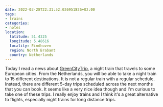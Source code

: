 ```yaml
---
date: 2022-03-28T22:31:52.026951826+02:00
tags:
- trains
categories:
- notes
location:
  latitude: 51.4325
  longitude: 5.48616
  locality: Eindhoven
  region: North Brabant
  country: Netherlands
---
```


Today I read a news about [GreenCityTrip](https://greencitytrip.nl), a night train that travels to some European cities. From the Netherlands, you will be able to take a night train to 15 different destinations. It is not a regular train with a regular schedule. Instead, there are different 5-day trips scheduled across the next months that you can book. It seems like a very nice idea though and I'm curious to take one of these trips. I really enjoy trains and I think it's a great alternative to flights, especially night trains for long distance trips.
